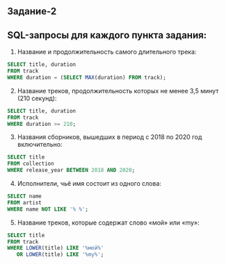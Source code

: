 ## Задание-2
## SQL-запросы для каждого пункта задания:

1. Название и продолжительность самого длительного трека:
```sql
SELECT title, duration 
FROM track 
WHERE duration = (SELECT MAX(duration) FROM track);
```

2. Название треков, продолжительность которых не менее 3,5 минут (210 секунд):
```sql
SELECT title, duration 
FROM track 
WHERE duration >= 210;
```

3. Названия сборников, вышедших в период с 2018 по 2020 год включительно:
```sql
SELECT title 
FROM collection 
WHERE release_year BETWEEN 2018 AND 2020;
```

4. Исполнители, чьё имя состоит из одного слова:
```sql
SELECT name 
FROM artist 
WHERE name NOT LIKE '% %';
```

5. Название треков, которые содержат слово «мой» или «my»:
```sql
SELECT title 
FROM track 
WHERE LOWER(title) LIKE '%мой%' 
   OR LOWER(title) LIKE '%my%';
```
